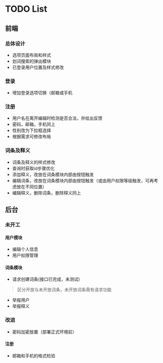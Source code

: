# TODO List

## 前端

### 总体设计

* 选项页面布局和样式
* 划词搜索的弹出模块
* 已登录用户位置及样式修改

### 登录

* 增加登录选项切换（邮箱或手机

### 注册

* 用户名在离开编辑时检测是否合法，并给出反馈
* 密码，邮箱，手机同上
* 性别改为下拉框选择
* 根据需求可修改布局

### 词条及释义

* 词条及释义的样式修改
* 查询时获取id步骤优化
* 添加释义，改放在词条模块内部由按钮触发
* 编辑词条，改放在词条模块内部由按钮触发（或由用户权限等级触发，可再考虑放在不同位置）
* 编辑释义，删除词条，删除释义同上

## 后台

### 未开工

#### 用户模块

* 编辑个人信息
* 用户权限管理

#### 词条模块

* 请求创建词条(接口已完成，未测试)
> 区分开放与未开放词条，未开放词条需有请求功能

* 举报用户
* 举报释义

### 改进

* 密码加密放置（部署正式环境前）

#### 注册

* 邮箱和手机的格式检验
